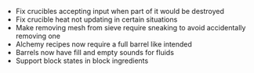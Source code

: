 * Fix crucibles accepting input when part of it would be destroyed
* Fix crucible heat not updating in certain situations
* Make removing mesh from sieve require sneaking to avoid accidentally removing one
* Alchemy recipes now require a full barrel like intended
* Barrels now have fill and empty sounds for fluids
* Support block states in block ingredients